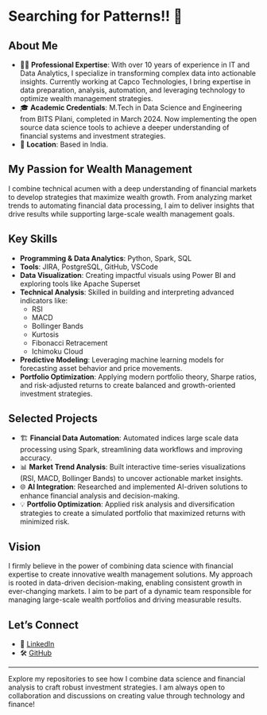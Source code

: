 # Searching for Patterns!! 💭

## About Me

- 👩‍💻 **Professional Expertise**: With over 10 years of experience in IT and Data Analytics, I specialize in transforming complex data into actionable insights. Currently working at Capco Technologies, I bring expertise in data preparation, analysis, automation, and leveraging technology to optimize wealth management strategies.
- 🎓 **Academic Credentials**: M.Tech in Data Science and Engineering from BITS Pilani, completed in March 2024. Now implementing the open source data science tools to achieve a deeper understanding of financial systems and investment strategies.
- 📍 **Location**: Based in India.

## My Passion for Wealth Management

I combine technical acumen with a deep understanding of financial markets to develop strategies that maximize wealth growth. From analyzing market trends to automating financial data processing, I aim to deliver insights that drive results while supporting large-scale wealth management goals.

## Key Skills

- **Programming & Data Analytics**: Python, Spark, SQL
- **Tools**: JIRA, PostgreSQL, GitHub, VSCode
- **Data Visualization**: Creating impactful visuals using Power BI and exploring tools like Apache Superset
- **Technical Analysis**: Skilled in building and interpreting advanced indicators like:
  - RSI
  - MACD 
  - Bollinger Bands
  - Kurtosis
  - Fibonacci Retracement 
  - Ichimoku Cloud
- **Predictive Modeling**: Leveraging machine learning models for forecasting asset behavior and price movements.
- **Portfolio Optimization**: Applying modern portfolio theory, Sharpe ratios, and risk-adjusted returns to create balanced and growth-oriented investment strategies.

## Selected Projects

- 🏗 **Financial Data Automation**: Automated indices large scale data processing using Spark, streamlining data workflows and improving accuracy.
- 📊 **Market Trend Analysis**: Built interactive time-series visualizations (RSI, MACD, Bollinger Bands) to uncover actionable market insights.
- 🌐 **AI Integration**: Researched and implemented AI-driven solutions to enhance financial analysis and decision-making.
- 💡 **Portfolio Optimization**: Applied risk analysis and diversification strategies to create a simulated portfolio that maximized returns with minimized risk.

## Vision

I firmly believe in the power of combining data science with financial expertise to create innovative wealth management solutions. My approach is rooted in data-driven decision-making, enabling consistent growth in ever-changing markets. I aim to be part of a dynamic team responsible for managing large-scale wealth portfolios and driving measurable results.

## Let’s Connect

- 💼 [LinkedIn](https://www.linkedin.com/)
- 🛠 [GitHub](https://github.com/)

---
Explore my repositories to see how I combine data science and financial analysis to craft robust investment strategies. I am always open to collaboration and discussions on creating value through technology and finance!
